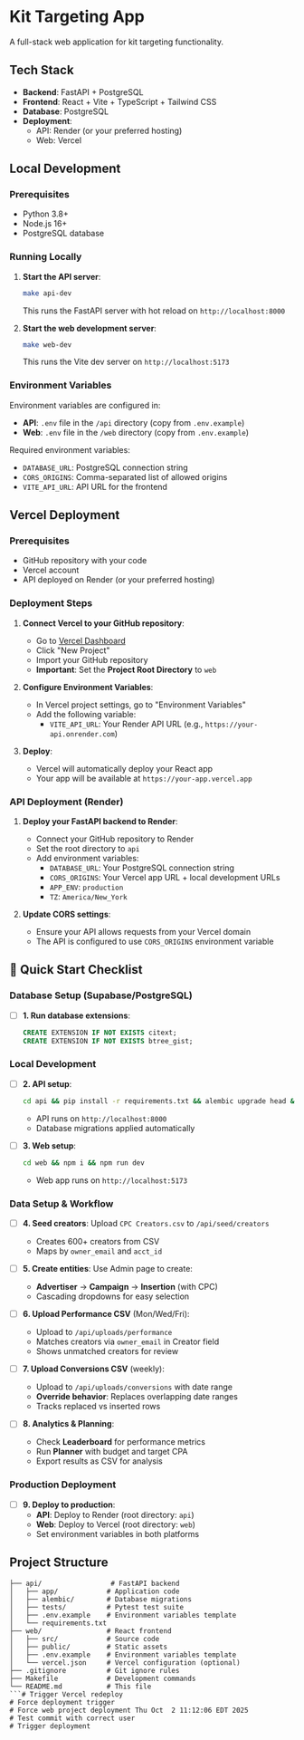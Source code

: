 # Kit Targeting App

A full-stack web application for kit targeting functionality.

## Tech Stack

- **Backend**: FastAPI + PostgreSQL
- **Frontend**: React + Vite + TypeScript + Tailwind CSS
- **Database**: PostgreSQL
- **Deployment**: 
  - API: Render (or your preferred hosting)
  - Web: Vercel

## Local Development

### Prerequisites
- Python 3.8+
- Node.js 16+
- PostgreSQL database

### Running Locally

1. **Start the API server**:
   ```bash
   make api-dev
   ```
   This runs the FastAPI server with hot reload on `http://localhost:8000`

2. **Start the web development server**:
   ```bash
   make web-dev
   ```
   This runs the Vite dev server on `http://localhost:5173`

### Environment Variables

Environment variables are configured in:
- **API**: `.env` file in the `/api` directory (copy from `.env.example`)
- **Web**: `.env` file in the `/web` directory (copy from `.env.example`)

Required environment variables:
- `DATABASE_URL`: PostgreSQL connection string
- `CORS_ORIGINS`: Comma-separated list of allowed origins
- `VITE_API_URL`: API URL for the frontend

## Vercel Deployment

### Prerequisites
- GitHub repository with your code
- Vercel account
- API deployed on Render (or your preferred hosting)

### Deployment Steps

1. **Connect Vercel to your GitHub repository**:
   - Go to [Vercel Dashboard](https://vercel.com/dashboard)
   - Click "New Project"
   - Import your GitHub repository
   - **Important**: Set the **Project Root Directory** to `web`

2. **Configure Environment Variables**:
   - In Vercel project settings, go to "Environment Variables"
   - Add the following variable:
     - `VITE_API_URL`: Your Render API URL (e.g., `https://your-api.onrender.com`)

3. **Deploy**:
   - Vercel will automatically deploy your React app
   - Your app will be available at `https://your-app.vercel.app`

### API Deployment (Render)

1. **Deploy your FastAPI backend to Render**:
   - Connect your GitHub repository to Render
   - Set the root directory to `api`
   - Add environment variables:
     - `DATABASE_URL`: Your PostgreSQL connection string
     - `CORS_ORIGINS`: Your Vercel app URL + local development URLs
     - `APP_ENV`: `production`
     - `TZ`: `America/New_York`

2. **Update CORS settings**:
   - Ensure your API allows requests from your Vercel domain
   - The API is configured to use `CORS_ORIGINS` environment variable

## 🚀 Quick Start Checklist

### Database Setup (Supabase/PostgreSQL)
- [ ] **1. Run database extensions**:
  ```sql
  CREATE EXTENSION IF NOT EXISTS citext;
  CREATE EXTENSION IF NOT EXISTS btree_gist;
  ```

### Local Development
- [ ] **2. API setup**:
  ```bash
  cd api && pip install -r requirements.txt && alembic upgrade head && uvicorn app.main:app --reload
  ```
  - API runs on `http://localhost:8000`
  - Database migrations applied automatically

- [ ] **3. Web setup**:
  ```bash
  cd web && npm i && npm run dev
  ```
  - Web app runs on `http://localhost:5173`

### Data Setup & Workflow
- [ ] **4. Seed creators**: Upload `CPC Creators.csv` to `/api/seed/creators`
  - Creates 600+ creators from CSV
  - Maps by `owner_email` and `acct_id`

- [ ] **5. Create entities**: Use Admin page to create:
  - **Advertiser** → **Campaign** → **Insertion** (with CPC)
  - Cascading dropdowns for easy selection

- [ ] **6. Upload Performance CSV** (Mon/Wed/Fri):
  - Upload to `/api/uploads/performance`
  - Matches creators via `owner_email` in Creator field
  - Shows unmatched creators for review

- [ ] **7. Upload Conversions CSV** (weekly):
  - Upload to `/api/uploads/conversions` with date range
  - **Override behavior**: Replaces overlapping date ranges
  - Tracks replaced vs inserted rows

- [ ] **8. Analytics & Planning**:
  - Check **Leaderboard** for performance metrics
  - Run **Planner** with budget and target CPA
  - Export results as CSV for analysis

### Production Deployment
- [ ] **9. Deploy to production**:
  - **API**: Deploy to Render (root directory: `api`)
  - **Web**: Deploy to Vercel (root directory: `web`)
  - Set environment variables in both platforms

## Project Structure

```
├── api/                 # FastAPI backend
│   ├── app/            # Application code
│   ├── alembic/        # Database migrations
│   ├── tests/          # Pytest test suite
│   ├── .env.example    # Environment variables template
│   └── requirements.txt
├── web/                # React frontend
│   ├── src/            # Source code
│   ├── public/         # Static assets
│   ├── .env.example    # Environment variables template
│   └── vercel.json     # Vercel configuration (optional)
├── .gitignore          # Git ignore rules
├── Makefile            # Development commands
└── README.md           # This file
```# Trigger Vercel redeploy
# Force deployment trigger
# Force web project deployment Thu Oct  2 11:12:06 EDT 2025
# Test commit with correct user
# Trigger deployment
